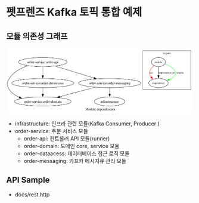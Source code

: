 # 펫프렌즈 Kafka 토픽 통합 예제

## 모듈 의존성 그래프

![module-graphy-20240314.png](docs%2Fimages%2Fmodule-graphy-20240314.png)

- infrastructure: 인프라 관련 모듈(Kafka Consumer, Producer )
- order-service: 주문 서비스 모듈
    - order-api: 컨트롤러 API 모듈(runner)
    - order-domain: 도메인 core, service 모듈
    - order-dataacess: 데이터베이스 접근 로직 모듈
    - order-messaging: 카프카 메시지큐 관리 모듈

## API Sample

- docs/rest.http